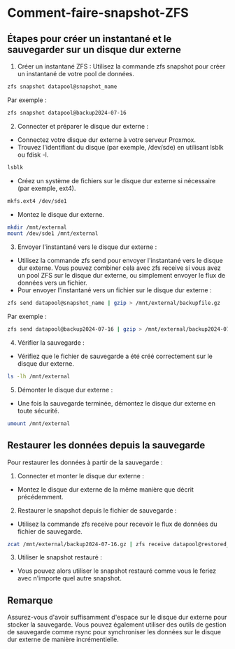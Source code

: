 # Comment-faire-snapshot-ZFS


## Étapes pour créer un instantané et le sauvegarder sur un disque dur externe

1. Créer un instantané ZFS :
  Utilisez la commande zfs snapshot pour créer un instantané de votre pool de données.
  ```bash
  zfs snapshot datapool@snapshot_name
  ```
  Par exemple :
  ```bash
  zfs snapshot datapool@backup2024-07-16
  ```

2. Connecter et préparer le disque dur externe :
  - Connectez votre disque dur externe à votre serveur Proxmox.
  - Trouvez l'identifiant du disque (par exemple, /dev/sde) en utilisant lsblk ou fdisk -l.
  ```bash
  lsblk
  ```
  - Créez un système de fichiers sur le disque dur externe si nécessaire (par exemple, ext4).
  ```bash
  mkfs.ext4 /dev/sde1
  ```
  - Montez le disque dur externe.
  ```bash
  mkdir /mnt/external
  mount /dev/sde1 /mnt/external
  ```

3. Envoyer l'instantané vers le disque dur externe :
  - Utilisez la commande zfs send pour envoyer l'instantané vers le disque dur externe. Vous pouvez combiner cela avec zfs receive si vous avez un pool ZFS sur le disque dur externe, ou simplement envoyer le flux de données vers un fichier.
  - Pour envoyer l'instantané vers un fichier sur le disque dur externe :
  ```bash
  zfs send datapool@snapshot_name | gzip > /mnt/external/backupfile.gz
  ```
  Par exemple :
  ```bash
  zfs send datapool@backup2024-07-16 | gzip > /mnt/external/backup2024-07-16.gz
  ```

4. Vérifier la sauvegarde :
  - Vérifiez que le fichier de sauvegarde a été créé correctement sur le disque dur externe.
  ```bash
  ls -lh /mnt/external
  ```

5. Démonter le disque dur externe :
  - Une fois la sauvegarde terminée, démontez le disque dur externe en toute sécurité.
  ```bash
  umount /mnt/external
  ```


## Restaurer les données depuis la sauvegarde

Pour restaurer les données à partir de la sauvegarde :

1. Connecter et monter le disque dur externe :
  - Montez le disque dur externe de la même manière que décrit précédemment.
2. Restaurer le snapshot depuis le fichier de sauvegarde :
  - Utilisez la commande zfs receive pour recevoir le flux de données du fichier de sauvegarde.
  ```bash
  zcat /mnt/external/backup2024-07-16.gz | zfs receive datapool@restored_snapshot
  ```
3. Utiliser le snapshot restauré :
  - Vous pouvez alors utiliser le snapshot restauré comme vous le feriez avec n'importe quel autre snapshot.


## Remarque
Assurez-vous d'avoir suffisamment d'espace sur le disque dur externe pour stocker la sauvegarde. Vous pouvez également utiliser des outils de gestion de sauvegarde comme rsync pour synchroniser les données sur le disque dur externe de manière incrémentielle.
